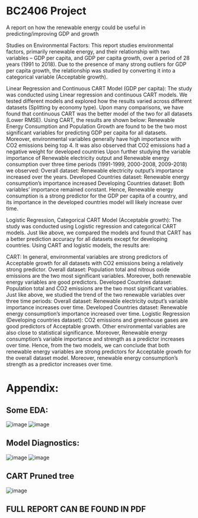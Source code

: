 # BC2406 Project
 
A report on how the renewable energy could be useful in predicting/improving GDP and growth

Studies on Environmental Factors:
This report studies environmental factors, primarily renewable energy, and their relationship with two variables – GDP per capita, and GDP per capita growth, over a period of 28 years (1991 to 2018). Due to the presence of many strong outliers for GDP per capita growth, the relationship was studied by converting it into a categorical variable (Acceptable growth).

Linear Regression and Continuous CART Model (GDP per capita):
The study was conducted using Linear regression and continuous CART models. We tested different models and explored how the results varied across different datasets (Splitting by economy type). Upon many comparisons, we have found that continuous CART was the better model of the two for all datasets (Lower RMSE). Using CART, the results are shown below:
Renewable Energy Consumption and Population Growth are found to be the two most significant variables for predicting GDP per capita for all datasets. Moreover, environmental variables generally have high importance with CO2 emissions being top 4. It was also observed that CO2 emissions had a negative weight for developed countries
Upon further studying the variable importance of Renewable electricity output and Renewable energy consumption over three time periods (1991-1999, 2000-2008, 2009-2018) we observed:
Overall dataset: Renewable electricity output’s importance increased over the years.
Developed Countries dataset: Renewable energy consumption’s importance increased 
Developing Countries dataset: Both variables’ importance remained constant.
Hence, Renewable energy consumption is a strong predictor for the GDP per capita of a country, and its importance in the developed countries model will likely increase over time.

Logistic Regression, Categorical CART Model (Acceptable growth):
The study was conducted using Logistic regression and categorical CART models. Just like above, we compared the models and found that CART has a better prediction accuracy for all datasets except for developing countries. Using CART and logistic models, the results are:

CART:
In general, environmental variables are strong predictors of Acceptable growth for all datasets with CO2 emissions being a relatively strong predictor.
Overall dataset: Population total and nitrous oxide emissions are the two most significant variables. Moreover, both renewable energy variables are good predictors.
Developed Countries dataset: Population total and CO2 emissions are the two most significant variables. 
Just like above, we studied the trend of the two renewable variables over three time periods:
Overall dataset: Renewable electricity output’s variable importance increases over time.
Developed Countries dataset: Renewable energy consumption’s importance increased over time.
Logistic Regression (Developing countries dataset): 
CO2 emissions and greenhouse gases are good predictors of Acceptable growth. Other environmental variables are also close to statistical significance. Moreover, Renewable energy consumption’s variable importance and strength as a predictor increases over time.
Hence, from the two models, we can conclude that both renewable energy variables are strong predictors for Acceptable growth for the overall dataset model. Moreover, renewable energy 
consumption’s strength as a predictor increases over time.


# Appendix:
## Some EDA:
![image](https://user-images.githubusercontent.com/44868878/178106155-c437fe3b-03e3-468c-8f7b-4288b28b3d6e.png)
![image](https://user-images.githubusercontent.com/44868878/178106164-de27bd22-67ec-445e-9828-4a43ceacdd79.png)

## Model Diagnostics:
![image](https://user-images.githubusercontent.com/44868878/178106173-cc01ef50-ce53-4aac-ad5b-f22be05ed651.png)
![image](https://user-images.githubusercontent.com/44868878/178106176-f30fb9de-02c6-4210-9cad-f8105bbd1a83.png)

## CART Pruned tree
![image](https://user-images.githubusercontent.com/44868878/178106191-b83c2971-747b-4ba4-a0ac-b8bcd60c65b0.png)

## FULL REPORT CAN BE FOUND IN PDF

